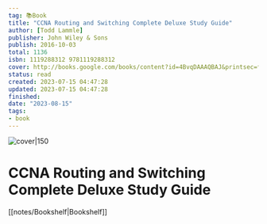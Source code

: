 ```yaml
---
tag: 📚Book
title: "CCNA Routing and Switching Complete Deluxe Study Guide"
author: [Todd Lammle]
publisher: John Wiley & Sons
publish: 2016-10-03
total: 1136
isbn: 1119288312 9781119288312
cover: http://books.google.com/books/content?id=4BvqDAAAQBAJ&printsec=frontcover&img=1&zoom=1&edge=curl&source=gbs_api
status: read
created: 2023-07-15 04:47:28
updated: 2023-07-15 04:47:28
finished: 
date: "2023-08-15"
tags:
- book
---
```


![cover|150](http://books.google.com/books/content?id=4BvqDAAAQBAJ&printsec=frontcover&img=1&zoom=1&edge=curl&source=gbs_api)

# CCNA Routing and Switching Complete Deluxe Study Guide
[[notes/Bookshelf|Bookshelf]]